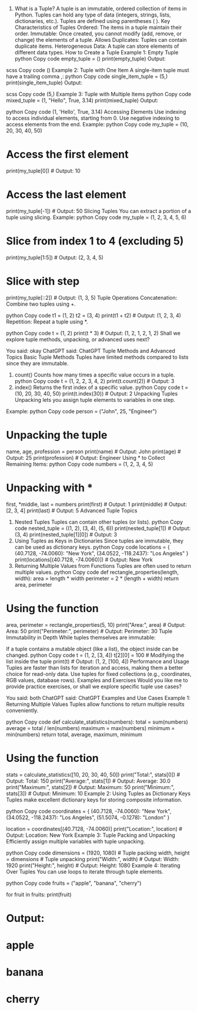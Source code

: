 1. What is a Tuple?
A tuple is an immutable, ordered collection of items in Python.
Tuples can hold any type of data (integers, strings, lists, dictionaries, etc.).
Tuples are defined using parentheses ( ).
Key Characteristics of Tuples
Ordered: The items in a tuple maintain their order.
Immutable: Once created, you cannot modify (add, remove, or change) the elements of a tuple.
Allows Duplicates: Tuples can contain duplicate items.
Heterogeneous Data: A tuple can store elements of different data types.
How to Create a Tuple
Example 1: Empty Tuple
python
Copy code
empty_tuple = ()
print(empty_tuple)
Output:

scss
Copy code
()
Example 2: Tuple with One Item
A single-item tuple must have a trailing comma ,:
python
Copy code
single_item_tuple = (5,)
print(single_item_tuple)
Output:

scss
Copy code
(5,)
Example 3: Tuple with Multiple Items
python
Copy code
mixed_tuple = (1, "Hello", True, 3.14)
print(mixed_tuple)
Output:

python
Copy code
(1, 'Hello', True, 3.14)
Accessing Elements
Use indexing to access individual elements, starting from 0.
Use negative indexing to access elements from the end.
Example:
python
Copy code
my_tuple = (10, 20, 30, 40, 50)

# Access the first element
print(my_tuple[0])  # Output: 10

# Access the last element
print(my_tuple[-1])  # Output: 50
Slicing Tuples
You can extract a portion of a tuple using slicing.
Example:
python
Copy code
my_tuple = (1, 2, 3, 4, 5, 6)

# Slice from index 1 to 4 (excluding 5)
print(my_tuple[1:5])  # Output: (2, 3, 4, 5)

# Slice with step
print(my_tuple[::2])  # Output: (1, 3, 5)
Tuple Operations
Concatenation: Combine two tuples using +.

python
Copy code
t1 = (1, 2)
t2 = (3, 4)
print(t1 + t2)  # Output: (1, 2, 3, 4)
Repetition: Repeat a tuple using *.

python
Copy code
t = (1, 2)
print(t * 3)  # Output: (1, 2, 1, 2, 1, 2)
Shall we explore tuple methods, unpacking, or advanced uses next?





You said:
okay
ChatGPT said:
ChatGPT
Tuple Methods and Advanced Topics
Basic Tuple Methods
Tuples have limited methods compared to lists since they are immutable.

1. count()
Counts how many times a specific value occurs in a tuple.
python
Copy code
t = (1, 2, 2, 3, 4, 2)
print(t.count(2))  # Output: 3
2. index()
Returns the first index of a specific value.
python
Copy code
t = (10, 20, 30, 40, 50)
print(t.index(30))  # Output: 2
Unpacking Tuples
Unpacking lets you assign tuple elements to variables in one step.

Example:
python
Copy code
person = ("John", 25, "Engineer")

# Unpacking the tuple
name, age, profession = person
print(name)       # Output: John
print(age)        # Output: 25
print(profession) # Output: Engineer
Using * to Collect Remaining Items:
python
Copy code
numbers = (1, 2, 3, 4, 5)

# Unpacking with *
first, *middle, last = numbers
print(first)   # Output: 1
print(middle)  # Output: [2, 3, 4]
print(last)    # Output: 5
Advanced Tuple Topics
1. Nested Tuples
Tuples can contain other tuples (or lists).
python
Copy code
nested_tuple = ((1, 2), (3, 4), (5, 6))
print(nested_tuple[1])       # Output: (3, 4)
print(nested_tuple[1][0])    # Output: 3
2. Using Tuples as Keys in Dictionaries
Since tuples are immutable, they can be used as dictionary keys.
python
Copy code
locations = {
    (40.7128, -74.0060): "New York",
    (34.0522, -118.2437): "Los Angeles"
}
print(locations[(40.7128, -74.0060)])  # Output: New York
3. Returning Multiple Values from Functions
Tuples are often used to return multiple values.
python
Copy code
def rectangle_properties(length, width):
    area = length * width
    perimeter = 2 * (length + width)
    return area, perimeter

# Using the function
area, perimeter = rectangle_properties(5, 10)
print("Area:", area)         # Output: Area: 50
print("Perimeter:", perimeter)  # Output: Perimeter: 30
Tuple Immutability in Depth
While tuples themselves are immutable:

If a tuple contains a mutable object (like a list), the object inside can be changed.
python
Copy code
t = (1, 2, [3, 4])
t[2][0] = 100  # Modifying the list inside the tuple
print(t)  # Output: (1, 2, [100, 4])
Performance and Usage
Tuples are faster than lists for iteration and access, making them a better choice for read-only data.
Use tuples for fixed collections (e.g., coordinates, RGB values, database rows).
Examples and Exercises
Would you like me to provide practice exercises, or shall we explore specific tuple use cases?





You said:
both
ChatGPT said:
ChatGPT
Examples and Use Cases
Example 1: Returning Multiple Values
Tuples allow functions to return multiple results conveniently.

python
Copy code
def calculate_statistics(numbers):
    total = sum(numbers)
    average = total / len(numbers)
    maximum = max(numbers)
    minimum = min(numbers)
    return total, average, maximum, minimum

# Using the function
stats = calculate_statistics([10, 20, 30, 40, 50])
print("Total:", stats[0])    # Output: Total: 150
print("Average:", stats[1])  # Output: Average: 30.0
print("Maximum:", stats[2])  # Output: Maximum: 50
print("Minimum:", stats[3])  # Output: Minimum: 10
Example 2: Using Tuples as Dictionary Keys
Tuples make excellent dictionary keys for storing composite information.

python
Copy code
coordinates = {
    (40.7128, -74.0060): "New York",
    (34.0522, -118.2437): "Los Angeles",
    (51.5074, -0.1278): "London"
}

location = coordinates[(40.7128, -74.0060)]
print("Location:", location)  # Output: Location: New York
Example 3: Tuple Packing and Unpacking
Efficiently assign multiple variables with tuple unpacking.

python
Copy code
dimensions = (1920, 1080)  # Tuple packing
width, height = dimensions  # Tuple unpacking
print("Width:", width)      # Output: Width: 1920
print("Height:", height)    # Output: Height: 1080
Example 4: Iterating Over Tuples
You can use loops to iterate through tuple elements.

python
Copy code
fruits = ("apple", "banana", "cherry")

for fruit in fruits:
    print(fruit)

# Output:
# apple
# banana
# cherry
